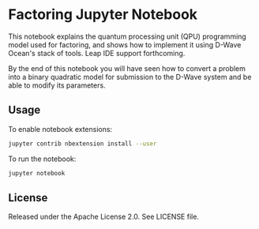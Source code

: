 # Factoring Jupyter Notebook

This notebook explains the quantum processing unit (QPU) programming model used 
for factoring, and shows how to implement it using D-Wave Ocean's stack of 
tools. Leap IDE support forthcoming.

By the end of this notebook you will have seen how to convert a problem into 
a binary quadratic model for submission to the D-Wave system and be able to modify 
its parameters.

## Usage

To enable notebook extensions:

```bash
jupyter contrib nbextension install --user
```

To run the notebook:

```bash
jupyter notebook
```

## License

Released under the Apache License 2.0. See LICENSE file.
